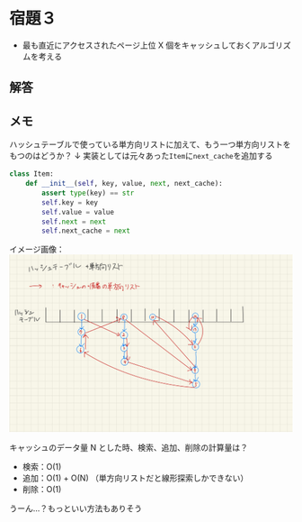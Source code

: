# 宿題３

- 最も直近にアクセスされたページ上位 X 個をキャッシュしておくアルゴリズムを考える

## 解答

## メモ

ハッシュテーブルで使っている単方向リストに加えて、もう一つ単方向リストをもつのはどうか？
↓ 実装としては元々あった`Item`に`next_cache`を追加する

```python
class Item:
    def __init__(self, key, value, next, next_cache):
        assert type(key) == str
        self.key = key
        self.value = value
        self.next = next
        self.next_cache = next
```

イメージ画像：
![ハッシュテーブルにもう一つ単方向リストを重ねる](./img/hash_table_and_list.jpg)

キャッシュのデータ量 N とした時、検索、追加、削除の計算量は？

- 検索：O(1)
- 追加：O(1) + O(N)
  （単方向リストだと線形探索しかできない）
- 削除：O(1)

うーん…？もっといい方法もありそう
